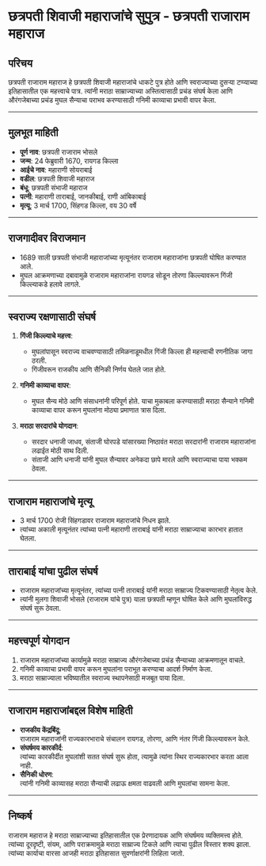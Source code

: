 # छत्रपती शिवाजी महाराजांचे सुपुत्र - छत्रपती राजाराम महाराज

## **परिचय**
छत्रपती राजाराम महाराज हे छत्रपती शिवाजी महाराजांचे धाकटे पुत्र होते आणि स्वराज्याच्या दुसऱ्या टप्प्याच्या इतिहासातील एक महत्त्वाचे पात्र. त्यांनी मराठा साम्राज्याच्या अस्तित्वासाठी प्रचंड संघर्ष केला आणि औरंगजेबाच्या प्रचंड मुघल सैन्याचा पराभव करण्यासाठी गनिमी काव्याचा प्रभावी वापर केला.

---

## **मुलभूत माहिती**
- **पूर्ण नाव**: छत्रपती राजाराम भोसले  
- **जन्म**: 24 फेब्रुवारी 1670, रायगड किल्ला  
- **आईचे नाव**: महाराणी सोयराबाई  
- **वडील**: छत्रपती शिवाजी महाराज  
- **बंधू**: छत्रपती संभाजी महाराज  
- **पत्नी**: महाराणी ताराबाई, जानकीबाई, राणी आंबिकाबाई  
- **मृत्यू**: 3 मार्च 1700, सिंहगड किल्ला, वय 30 वर्षे  

---

## **राजगादीवर विराजमान**
- 1689 साली छत्रपती संभाजी महाराजांच्या मृत्यूनंतर राजाराम महाराजांना छत्रपती घोषित करण्यात आले.
- मुघल आक्रमणाच्या दबावामुळे राजाराम महाराजांना रायगड सोडून तोरणा किल्ल्यावरून गिंजी किल्ल्याकडे हलावे लागले.

---

## **स्वराज्य रक्षणासाठी संघर्ष**
1. **गिंजी किल्ल्याचे महत्त्व**:
   - मुघलांपासून स्वराज्य वाचवण्यासाठी तमिळनाडूमधील गिंजी किल्ला ही महत्त्वाची रणनीतिक जागा ठरली.  
   - गिंजीवरून राजकीय आणि सैनिकी निर्णय घेतले जात होते.

2. **गनिमी काव्याचा वापर**:
   - मुघल सैन्य मोठे आणि संसाधनांनी परिपूर्ण होते. याचा मुकाबला करण्यासाठी मराठा सैन्याने गनिमी काव्याचा वापर करून मुघलांना मोठ्या प्रमाणात त्रास दिला.

3. **मराठा सरदारांचे योगदान**:
   - सरदार धनाजी जाधव, संताजी घोरपडे यांसारख्या निष्ठावंत मराठा सरदारांनी राजाराम महाराजांना लढाईत मोठी साथ दिली.  
   - संताजी आणि धनाजी यांनी मुघल सैन्यावर अनेकदा छापे मारले आणि स्वराज्याचा पाया भक्कम ठेवला.

---

## **राजाराम महाराजांचे मृत्यू**
- 3 मार्च 1700 रोजी सिंहगडावर राजाराम महाराजांचे निधन झाले.  
- त्यांच्या अकाली मृत्यूनंतर त्यांच्या पत्नी महाराणी ताराबाई यांनी मराठा साम्राज्याचा कारभार हातात घेतला.

---

## **ताराबाई यांचा पुढील संघर्ष**
- राजाराम महाराजांच्या मृत्यूनंतर, त्यांच्या पत्नी ताराबाई यांनी मराठा साम्राज्य टिकवण्यासाठी नेतृत्व केले.
- त्यांनी मुलगा शिवाजी भोसले (राजाराम यांचे पुत्र) याला छत्रपती म्हणून घोषित केले आणि मुघलांविरुद्ध संघर्ष सुरू ठेवला.

---

## **महत्त्वपूर्ण योगदान**
1. राजाराम महाराजांच्या कार्यामुळे मराठा साम्राज्य औरंगजेबाच्या प्रचंड सैन्याच्या आक्रमणातून वाचले.
2. गनिमी काव्याचा प्रभावी वापर करून मुघलांना पराभूत करण्याचा आदर्श निर्माण केला.
3. मराठा साम्राज्याला भविष्यातील स्वराज्य स्थापनेसाठी मजबूत पाया दिला.

---

## **राजाराम महाराजांबद्दल विशेष माहिती**
- **राजकीय केंद्रबिंदू**:  
  राजाराम महाराजांनी राज्यकारभाराचे संचालन रायगड, तोरणा, आणि नंतर गिंजी किल्ल्यावरून केले.  
- **संघर्षमय कारकीर्द**:  
  त्यांच्या कारकीर्दीत मुघलांशी सतत संघर्ष सुरू होता, त्यामुळे त्यांना स्थिर राज्यकारभार करता आला नाही.  
- **सैनिकी धोरण**:  
  त्यांनी गनिमी काव्यासह मराठा सैन्याची लढाऊ क्षमता वाढवली आणि मुघलांचा सामना केला.

---

## **निष्कर्ष**
राजाराम महाराज हे मराठा साम्राज्याच्या इतिहासातील एक प्रेरणादायक आणि संघर्षमय व्यक्तिमत्त्व होते. त्यांच्या दूरदृष्टी, संयम, आणि पराक्रमामुळे मराठा साम्राज्य टिकले आणि त्याचा पुढील विस्तार शक्य झाला. त्यांच्या कार्याचा वारसा आजही मराठा इतिहासात सुवर्णाक्षरांनी लिहिला जातो.
